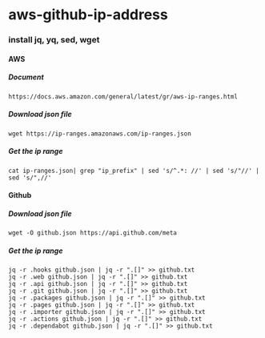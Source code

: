 # aws-github-ip-address
### install jq, yq, sed, wget
#### AWS

##### Document
```
https://docs.aws.amazon.com/general/latest/gr/aws-ip-ranges.html
```
##### Download json file
```
wget https://ip-ranges.amazonaws.com/ip-ranges.json
```
##### Get the ip range
```
cat ip-ranges.json| grep "ip_prefix" | sed 's/^.*: //' | sed 's/"//' | sed 's/",//'
```
#### Github

##### Download json file
```
wget -O github.json https://api.github.com/meta
```
##### Get the ip range
```
jq -r .hooks github.json | jq -r ".[]" >> github.txt
jq -r .web github.json | jq -r ".[]" >> github.txt
jq -r .api github.json | jq -r ".[]" >> github.txt
jq -r .git github.json | jq -r ".[]" >> github.txt
jq -r .packages github.json | jq -r ".[]" >> github.txt
jq -r .pages github.json | jq -r ".[]" >> github.txt
jq -r .importer github.json | jq -r ".[]" >> github.txt
jq -r .actions github.json | jq -r ".[]" >> github.txt
jq -r .dependabot github.json | jq -r ".[]" >> github.txt
```
